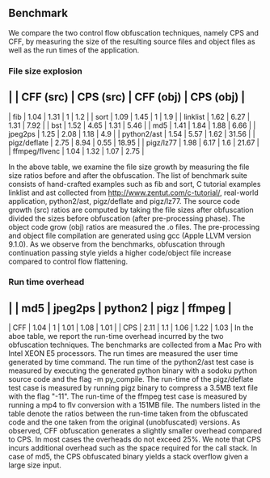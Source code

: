 ## Benchmark


We compare the two control flow obfuscation techniques, namely CPS and
CFF, by measuring the size of the resulting source files and object
files as well as the run times of the application.

### File size explosion

|    | CFF (src) | CPS (src) | CFF (obj) | CPS (obj)  |
--------------------------------------
|  fib | 1.04  | 1.31 | 1 | 1.2  |
|    sort | 1.09  | 1.45 | 1 | 1.9  |
|    linklist | 1.62  | 6.27  | 1.31 | 7.92  |
|    bst |  1.52  | 4.65 | 1.31 | 5.46  |
|    md5 | 1.41 | 1.84 | 1.88 | 6.66  |
|    jpeg2ps | 1.25 | 2.08 | 1.18 | 4.9  |
|    python2/ast | 1.54  | 5.57 | 1.62 | 31.56  |
|    pigz/deflate | 2.75  | 8.94 | 0.55 | 18.95  |
|    pigz/lz77 |  1.98 | 6.17 | 1.6 | 21.67  |
|    ffmpeg/flvenc | 1.04 | 1.32 | 1.07 | 2.75  |


In the above table, we examine the file size growth by
measuring the file size ratios before and after the obfuscation.
The list of benchmark suite consists of hand-crafted examples such as
fib and sort, C tutorial examples linklist and ast collected from
http://www.zentut.com/c-tutorial/,  real-world application, python2/ast, pigz/deflate and
pigz/lz77. 
The source code growth (src) ratios are computed by taking the file
sizes after obfuscation divided the sizes 
before obfuscation (after pre-processing phase). The object code grow
(obj) ratios are measured the .o files. 
The pre-processing and object file compilation are generated using gcc (Apple LLVM
version 9.1.0). As we observe from the benchmarks, obfuscation through continuation
passing style yields a higher code/object file increase compared to
control flow flattening. 

### Run time overhead


|           | md5 | jpeg2ps | python2 | pigz | ffmpeg |
--------------------------------------
|    CFF | 1.04 | 1            | 1.01       | 1.08 | 1.01     |
|    CPS | 2.11 | 1.1         | 1.06       | 1.22 | 1.03     |
In the aboe table, we report the run-time overhead incurred
by the two obfuscation techniques. The benchmarks are collected from
a Mac Pro with Intel XEON E5 processors. The run times are measured the user
time generated by time command. 
The run time of the python2/ast test case is measured by executing the generated
python binary with a sodoku python source code and the flag  -m
  py_compile.  The run-time of the pigz/deflate test case is
measured by running pigz binary to compress a 3.5MB text file
with the flag "-11".  The run-time of the ffmpeg test case is
measured by running a mp4 to flv conversion with a 151MB file. 
The numbers listed in the table denote the
ratios between the run-time taken from the obfuscated code and the one taken
from the original (unobfuscated) versions. As observed, CFF obfuscation generates a
slightly smaller overhead compared to CPS. In most
cases the overheads do not exceed 25%.  We note that CPS
incurs additional overhead such as the space required for the call stack. In case of md5, 
the CPS obfuscated binary yields a stack overflow
given a large size input.
